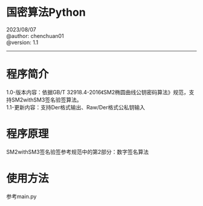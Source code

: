 # 国密算法Python

2023/08/07   
@author: chenchuan01  
@version: 1.1  

---

# 程序简介

1.0-版本内容：依据GB/T 32918.4-2016《SM2椭圆曲线公钥密码算法》规范，支持SM2withSM3签名验签算法。  
1.1-更新内容：支持Der格式输出、Raw/Der格式公私钥输入

# 程序原理

SM2withSM3签名验签参考规范中的第2部分：数字签名算法  

# 使用方法

参考main.py